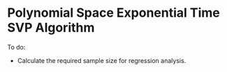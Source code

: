 # Polynomial Space Exponential Time SVP Algorithm
To do:
- Calculate the required sample size for regression analysis.
